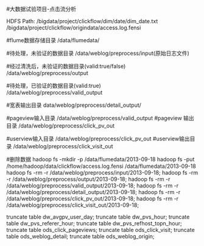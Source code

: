 #大数据试验项目-点击流分析

HDFS Path:
/bigdata/project/clickflow/dim/date/dim_date.txt
/bigdata/project/clickflow/origindata/access.log.fensi

#flume数据存储目录
/data/flumedata/

#待处理，未验证的数据目录
/data/weblog/preprocess/input(原始日志文件)

#经过清洗后，未验证的数据目录(valid:true/false)
/data/weblog/preprocess/output

#待处理，已验证的数据目录(valid:true)
/data/weblog/preprocess/valid_output

#宽表输出目录
data/weblog/preprocess/detail_output/

#pageview输入目录
/data/weblog/preprocess/valid_output
#pageview 输出目录
/data/weblog/preprocess/click_pv_out


#userview输入目录
/data/weblog/preprocess/click_pv_out
#userview输出目录
/data/weblog/preprocess/click_visit_out


#删除数据
hadoop fs -mkdir -p /data/flumedata/2013-09-18
hadoop fs -put /home/hadoop/data/clickflow/access.log.fensi /data/flumedata/2013-09-18
hadoop fs -rm -r /data/weblog/preprocess/input/2013-09-18;
hadoop fs -rm -r /data/weblog/preprocess/output/2013-09-18;
hadoop fs -rm -r /data/weblog/preprocess/valid_output/2013-09-18;
hadoop fs -rm -r /data/weblog/preprocess/detail_output/2013-09-18;
hadoop fs -rm -r /data/weblog/preprocess/click_pv_out/2013-09-18;
hadoop fs -rm -r /data/weblog/preprocess/click_visit_out/2013-09-18;

truncate table dw_avgpv_user_day;
truncate table dw_pvs_hour;
truncate table dw_pvs_referer_hour;
truncate table dw_pvs_refhost_topn_hour;
truncate table ods_click_pageviews;
truncate table ods_click_visit;
truncate table ods_weblog_detail;
truncate table ods_weblog_origin;

